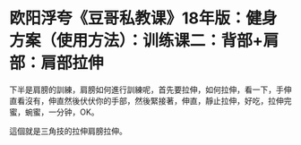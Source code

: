 # 欧阳浮夸《豆哥私教课》18年版：健身方案（使用方法）：训练课二：背部+肩部：肩部拉伸

下半是肩膀的訓練，肩膀如何進行訓練呢，首先要拉伸，如何拉伸，看一下，手伸直看沒有，伸直然後伏伏你的手部，然後緊接著，伸直，靜止拉伸，好吃，拉伸完蜜，蜿蜜，一分钟，OK。

這個就是三角技的拉伸肩膀拉伸。